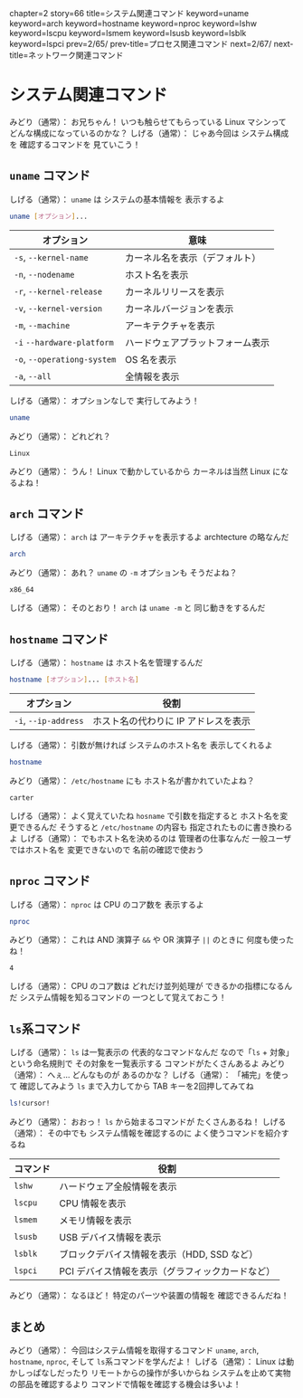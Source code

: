 chapter=2
story=66
title=システム関連コマンド
keyword=uname
keyword=arch
keyword=hostname
keyword=nproc
keyword=lshw
keyword=lscpu
keyword=lsmem
keyword=lsusb
keyword=lsblk
keyword=lspci
prev=2/65/
prev-title=プロセス関連コマンド
next=2/67/
next-title=ネットワーク関連コマンド

# システム関連コマンド

みどり（通常）：
  お兄ちゃん！
  いつも触らせてもらっている
  Linux マシンって
  どんな構成になっているのかな？
しげる（通常）：
  じゃあ今回は
  システム構成を
  確認するコマンドを
  見ていこう！

## `uname` コマンド

しげる（通常）：
  `uname` は
  システムの基本情報を
  表示するよ

```bash
uname [オプション]...
```

オプション                  | 意味
--------------------------- | ----
`-s`, `--kernel-name`       | カーネル名を表示（デフォルト）
`-n`, `--nodename`          | ホスト名を表示
`-r`, `--kernel-release`    | カーネルリリースを表示
`-v`, `--kernel-version`    | カーネルバージョンを表示
`-m`, `--machine`           | アーキテクチャを表示
`-i`  `--hardware-platform` | ハードウェアプラットフォーム表示
`-o`, `--operationg-system` | OS 名を表示
`-a`, `--all`               | 全情報を表示

しげる（通常）：
  オプションなしで
  実行してみよう！

```bash
uname
```

みどり（通常）：
  どれどれ？

```console
Linux
```

みどり（通常）：
  うん！
  Linux で動かしているから
  カーネルは当然
  Linux になるよね！

## `arch` コマンド

しげる（通常）：
  `arch` は
  アーキテクチャを表示するよ
  archtecture の略なんだ

```bash
arch
```

みどり（通常）：
  あれ？
  `uname` の
   `-m` オプションも
  そうだよね？

```console
x86_64
```

しげる（通常）：
  そのとおり！
  `arch` は
  `uname -m` と
  同じ動きをするんだ

## `hostname` コマンド

しげる（通常）：
  `hostname` は
  ホスト名を管理するんだ

```bash
hostname [オプション]... [ホスト名]
```

オプション           | 役割
-------------------- | ----
`-i`, `--ip-address` | ホスト名の代わりに IP アドレスを表示

しげる（通常）：
  引数が無ければ
  システムのホスト名を
  表示してくれるよ

```bash
hostname
```

みどり（通常）：
  `/etc/hostname` にも
  ホスト名が書かれていたよね？

```console
carter
```

しげる（通常）：
  よく覚えていたね
  `hosname` で引数を指定すると
  ホスト名を変更できるんだ
  そうすると `/etc/hostname` の内容も
  指定されたものに書き換わるよ
しげる（通常）：
  でもホスト名を決めるのは
  管理者の仕事なんだ
  一般ユーザではホスト名を
  変更できないので
  名前の確認で使おう

## `nproc` コマンド

しげる（通常）：
  `nproc` は
  CPU のコア数を
  表示するよ

```bash
nproc
```

みどり（通常）：
  これは
  AND 演算子 `&&` や
  OR 演算子 `||` のときに
  何度も使ったね！

```console
4
```

しげる（通常）：
  CPU のコア数は
  どれだけ並列処理が
  できるかの指標になるんだ
  システム情報を知るコマンドの
  一つとして覚えておこう！

## `ls`系コマンド

しげる（通常）：
  `ls` は一覧表示の
  代表的なコマンドなんだ
  なので「`ls` + 対象」
  という命名規則で
  その対象を一覧表示する
  コマンドがたくさんあるよ
みどり（通常）：
  へぇ…
  どんなものが
  あるのかな？
しげる（通常）：
  「補完」を使って
  確認してみよう
  `ls` まで入力してから
  TAB キーを2回押してみてね

```bash
ls!cursor!
```

みどり（通常）：
  おおっ！
  `ls` から始まるコマンドが
  たくさんあるね！
しげる（通常）：
  その中でも
  システム情報を確認するのに
  よく使うコマンドを紹介するね

コマンド | 役割
-------- | ----
`lshw`   | ハードウェア全般情報を表示
`lscpu`  | CPU 情報を表示
`lsmem`  | メモリ情報を表示
`lsusb`  | USB デバイス情報を表示
`lsblk`  | ブロックデバイス情報を表示（HDD, SSD など）
`lspci`  | PCI デバイス情報を表示（グラフィックカードなど）

みどり（通常）：
  なるほど！
  特定のパーツや装置の情報を
  確認できるんだね！

## まとめ

みどり（通常）：
  今回はシステム情報を取得するコマンド
  `uname`, `arch`, `hostname`, `nproc`,
  そして `ls`系コマンドを学んだよ！
しげる（通常）：
  Linux は動かしっぱなしだったり
  リモートからの操作が多いからね
  システムを止めて実物の部品を確認するより
  コマンドで情報を確認する機会は多いよ！

